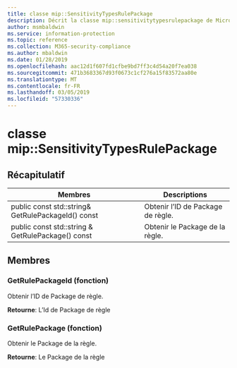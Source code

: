 ```yaml
---
title: classe mip::SensitivityTypesRulePackage
description: Décrit la classe mip::sensitivitytypesrulepackage de Microsoft Information Protection (MIP) SDK.
author: msmbaldwin
ms.service: information-protection
ms.topic: reference
ms.collection: M365-security-compliance
ms.author: mbaldwin
ms.date: 01/28/2019
ms.openlocfilehash: aac12d1f607fd1cfbe9bd7ff3c4d54a20f7ea038
ms.sourcegitcommit: 471b3683367d93f0673c1cf276a15f83572aa80e
ms.translationtype: MT
ms.contentlocale: fr-FR
ms.lasthandoff: 03/05/2019
ms.locfileid: "57330336"
---
```

# <a name="class-mipsensitivitytypesrulepackage"></a>classe mip::SensitivityTypesRulePackage 
  
## <a name="summary"></a>Récapitulatif
 Membres                        | Descriptions                                
--------------------------------|---------------------------------------------
public const std::string& GetRulePackageId() const  |  Obtenir l’ID de Package de règle.
public const std::string & GetRulePackage() const  |  Obtenir le Package de la règle.
  
## <a name="members"></a>Membres
  
### <a name="getrulepackageid-function"></a>GetRulePackageId (fonction)
Obtenir l’ID de Package de règle.

  
**Retourne**: L’Id de Package de règle
  
### <a name="getrulepackage-function"></a>GetRulePackage (fonction)
Obtenir le Package de la règle.

  
**Retourne**: Le Package de la règle
